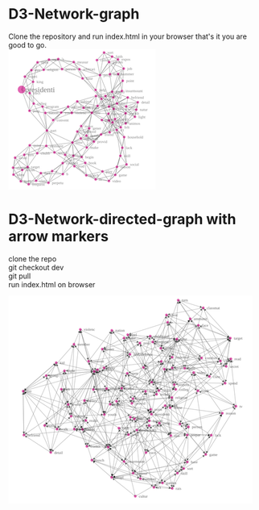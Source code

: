 # D3-Network-graph
Clone the repository and run index.html in your browser that's it you are good to go.  
![Screenshot](rs_network-graph.png)
# D3-Network-directed-graph with arrow markers
clone the repo  
git checkout dev  
git pull  
run index.html on browser    

![Screenshot](rs_directed-graph.png)
